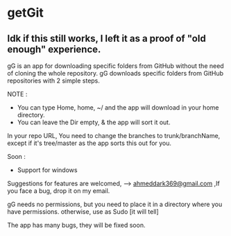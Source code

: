 # getGit
## Idk if this still works, I left it as a proof of "old enough" experience.

gG is an app for downloading specific folders from GitHub without the need of cloning the whole repository.
gG downloads specific folders from GitHub repositories with 2 simple steps.

NOTE : 

- You can type Home, home, ~/ and the app will download in your home directory.
- You can leave the Dir empty, & the app will sort it out.

In your repo URL, You need to change the branches to trunk/branchName, except if it's tree/master as the app sorts this out 
for you. 

Soon : 
- Support for windows

Suggestions for features are welcomed, --> ahmeddark369@gmail.com ,If you face a bug, drop it on my email.

gG needs no permissions, but you need to place it in a directory where you have permissions. otherwise, use as Sudo [it will tell]

The app has many bugs, they will be fixed soon.
